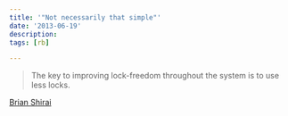 ```yaml
---
title: '"Not necessarily that simple"'
date: '2013-06-19'
description:
tags: [rb]

---
```


> The key to improving lock-freedom throughout the system is to use less locks.

[Brian Shirai](http://rubini.us/2013/03/19/pdx-summit-recap/)
